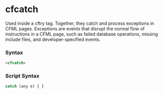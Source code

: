 # cfcatch

Used inside a cftry tag. Together, they catch and process
 exceptions in CFML pages. Exceptions are events that
 disrupt the normal flow of instructions in a CFML page,
 such as failed database operations, missing include files, and
 developer-specified events.

### Syntax

```html
<cfcatch>
```

### Script Syntax

```javascript
catch (any e) { }
```
